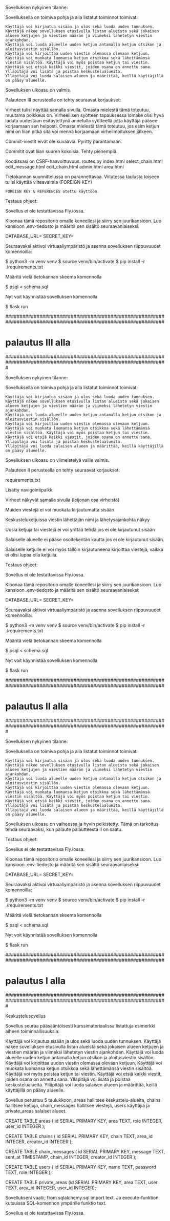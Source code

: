 Sovelluksen nykyinen tilanne:

Sovelluksella on toimiva pohja ja alla listatut toiminnot toimivat:

	Käyttäjä voi kirjautua sisään ja ulos sekä luoda uuden tunnuksen.
	Käyttäjä näkee sovelluksen etusivulla listan alueista sekä jokaisen alueen ketjujen ja viestien määrän ja viimeksi lähetetyn viestin ajankohdan.
	Käyttäjä voi luoda alueelle uuden ketjun antamalla ketjun otsikon ja aloitusviestin sisällön.
	Käyttäjä voi kirjoittaa uuden viestin olemassa olevaan ketjuun.
	Käyttäjä voi muokata luomansa ketjun otsikkoa sekä lähettämänsä viestin sisältöä. Käyttäjä voi myös poistaa ketjun tai viestin.
	Käyttäjä voi etsiä kaikki viestit, joiden osana on annettu sana.
	Ylläpitäjä voi lisätä ja poistaa keskustelualueita.
	Ylläpitäjä voi luoda salaisen alueen ja määrittää, keillä käyttäjillä on pääsy alueelle.

Sovelluksen ulkoasu on valmis. 

Palauteen III perusteella on tehty seuraavat korjaukset:

Virheet tulisi näyttää samalla sivulla.
	Omasta mielestä tämä toteutuu, muutama poikkeus on.
Virheellisen syötteen tapauksessa lomake olisi hyvä ladata uudestaan esitäytettynä annetulla syötteellä jotta käyttäjä pääsee korjaamaan sen helposti.
	Omasta mielestä tämä toteutuu, jos esim ketjun nimi on liian pitkä sitä voi mennä korjaamaan virheilmoituksen jälkeen.

Commit-viestit eivät ole kuvaavia. 
	Pyritty parantamaan.

Commitit ovat liian suuren kokoisia. 
	Tehty pienempiä.

Koodissasi on CSRF-haavoittuvuus.
	routes.py
	index.html
	select_chain.html
	edit_message.html
	edit_chain.html
	admin.html
	area.html

Tietokannan suunnittelussa on parannettavaa. Viitatessa taulusta toiseen tulisi käyttää viiteavaimia (FOREIGN KEY)

	FOREIGN KEY & REFERENCES otettu käyttöön.

Testaus ohjeet:

Sovellus ei ole testattavissa Fly.iossa.

Kloonaa tämä repositorio omalle koneellesi ja siirry sen juurikansioon. Luo kansioon .env-tiedosto ja määritä sen sisältö seuraavanlaiseksi:

DATABASE_URL=<tietokannan-paikallinen-osoite>
SECRET_KEY=<salainen-avain>

Seuraavaksi aktivoi virtuaaliympäristö ja asenna sovelluksen riippuvuudet komennoilla:

$ python3 -m venv venv
$ source venv/bin/activate
$ pip install -r ./requirements.txt

Määritä vielä tietokannan skeema komennolla

$ psql < schema.sql

Nyt voit käynnistää sovelluksen komennolla

$ flask run

################################################################################################################
# palautus III alla
#################################################################################################################


Sovelluksen nykyinen tilanne:

Sovelluksella on toimiva pohja ja alla listatut toiminnot toimivat:

	Käyttäjä voi kirjautua sisään ja ulos sekä luoda uuden tunnuksen.
	Käyttäjä näkee sovelluksen etusivulla listan alueista sekä jokaisen alueen ketjujen ja viestien määrän ja viimeksi lähetetyn viestin ajankohdan.
	Käyttäjä voi luoda alueelle uuden ketjun antamalla ketjun otsikon ja aloitusviestin sisällön.
	Käyttäjä voi kirjoittaa uuden viestin olemassa olevaan ketjuun.
	Käyttäjä voi muokata luomansa ketjun otsikkoa sekä lähettämänsä viestin sisältöä. Käyttäjä voi myös poistaa ketjun tai viestin.
	Käyttäjä voi etsiä kaikki viestit, joiden osana on annettu sana.
	Ylläpitäjä voi lisätä ja poistaa keskustelualueita.
	Ylläpitäjä voi luoda salaisen alueen ja määrittää, keillä käyttäjillä on pääsy alueelle.

Sovelluksen ulkoasu on viimeistelyä vaille valmis. 

Palauteen II perusteella on tehty seuraavat korjaukset:

requirements.txt

Lisätty navigointipalkki

Virheet näkyvät samalla sivulla (leijonan osa virheistä)

Muiden viestejä ei voi muokata kirjautumatta sisään

Keskusteluketjuissa viestin lähettäjän nimi ja lähetysajankohta näkyy

Uusia ketjuja tai viestejä ei voi yrittää tehdä jos ei ole kirjautunut sisään

Salaiselle alueelle ei pääse osoitekentän kautta jos ei ole kirjautunut sisään. 

Salaiselle ketjulle ei voi myös tällöin kirjautuneena kirjoittaa viestejä, vaikka ei olisi lupaa olla ketjulla.


Testaus ohjeet:

Sovellus ei ole testattavissa Fly.iossa.

Kloonaa tämä repositorio omalle koneellesi ja siirry sen juurikansioon. Luo kansioon .env-tiedosto ja määritä sen sisältö seuraavanlaiseksi:

DATABASE_URL=<tietokannan-paikallinen-osoite>
SECRET_KEY=<salainen-avain>

Seuraavaksi aktivoi virtuaaliympäristö ja asenna sovelluksen riippuvuudet komennoilla:

$ python3 -m venv venv
$ source venv/bin/activate
$ pip install -r ./requirements.txt

Määritä vielä tietokannan skeema komennolla

$ psql < schema.sql

Nyt voit käynnistää sovelluksen komennolla

$ flask run

################################################################################################################
# palautus II alla
#################################################################################################################

Sovelluksen nykyinen tilanne:

Sovelluksella on toimiva pohja ja alla listatut toiminnot toimivat:

	Käyttäjä voi kirjautua sisään ja ulos sekä luoda uuden tunnuksen.
	Käyttäjä näkee sovelluksen etusivulla listan alueista sekä jokaisen alueen ketjujen ja viestien määrän ja viimeksi lähetetyn viestin ajankohdan.
	Käyttäjä voi luoda alueelle uuden ketjun antamalla ketjun otsikon ja aloitusviestin sisällön.
	Käyttäjä voi kirjoittaa uuden viestin olemassa olevaan ketjuun.
	Käyttäjä voi muokata luomansa ketjun otsikkoa sekä lähettämänsä viestin sisältöä. Käyttäjä voi myös poistaa ketjun tai viestin.
	Käyttäjä voi etsiä kaikki viestit, joiden osana on annettu sana.
	Ylläpitäjä voi lisätä ja poistaa keskustelualueita.
	Ylläpitäjä voi luoda salaisen alueen ja määrittää, keillä käyttäjillä on pääsy alueelle.

Sovelluksen ulkoasu on vaiheessa ja hyvin pelkistetty. Tämä on tarkoitus tehdä seuraavaksi, kun palaute palautteesta II on saatu.

Testaus ohjeet:

Sovellus ei ole testattavissa Fly.iossa.

Kloonaa tämä repositorio omalle koneellesi ja siirry sen juurikansioon. Luo kansioon .env-tiedosto ja määritä sen sisältö seuraavanlaiseksi:

DATABASE_URL=<tietokannan-paikallinen-osoite>
SECRET_KEY=<salainen-avain>

Seuraavaksi aktivoi virtuaaliympäristö ja asenna sovelluksen riippuvuudet komennoilla:

$ python3 -m venv venv
$ source venv/bin/activate
$ pip install -r ./requirements.txt

Määritä vielä tietokannan skeema komennolla

$ psql < schema.sql

Nyt voit käynnistää sovelluksen komennolla

$ flask run

################################################################################################################
# palautus I alla
#################################################################################################################

Keskustelusovellus

Sovellus seuraa pääsääntöisesti kurssimateriaalissa listattuja esimerkki aiheen toiminnallisuuksia:

Käyttäjä voi kirjautua sisään ja ulos sekä luoda uuden tunnuksen.
Käyttäjä näkee sovelluksen etusivulla listan alueista sekä jokaisen alueen ketjujen ja viestien määrän ja viimeksi lähetetyn viestin ajankohdan.
Käyttäjä voi luoda alueelle uuden ketjun antamalla ketjun otsikon ja aloitusviestin sisällön.
Käyttäjä voi kirjoittaa uuden viestin olemassa olevaan ketjuun.
Käyttäjä voi muokata luomansa ketjun otsikkoa sekä lähettämänsä viestin sisältöä. Käyttäjä voi myös poistaa ketjun tai viestin.
Käyttäjä voi etsiä kaikki viestit, joiden osana on annettu sana.
Ylläpitäjä voi lisätä ja poistaa keskustelualueita.
Ylläpitäjä voi luoda salaisen alueen ja määrittää, keillä käyttäjillä on pääsy alueelle.

Sovellus perustuu 5 taulukkoon, areas hallitsee keskustelu-alueita, chains hallitsee ketjuja, chain_messages hallitsee viestejä, users käyttäjiä ja private_areas salaiset alueet.

CREATE TABLE areas ( id SERIAL PRIMARY KEY, area TEXT, role INTEGER, user_id INTEGER );

CREATE TABLE chains ( id SERIAL PRIMARY KEY, chain TEXT, area_id INTEGER, creator_id INTEGER );

CREATE TABLE chain_messages ( id SERIAL PRIMARY KEY, message TEXT, sent_at TIMESTAMP, chain_id INTEGER, creator_id INTEGER );

CREATE TABLE users ( id SERIAL PRIMARY KEY, name TEXT, password TEXT, role INTEGER );

CREATE TABLE private_areas (id SERIAL PRIMARY KEY, area TEXT, user TEXT, area_id INTEGER, user_id INTEGER);

Sovellukseni vaatii; from sqlalchemy.sql import text. Ja execute-funktion kutsuissa SQL-komennon ympärille funktio text.

Sovellus ei ole testattavissa Fly.iossa.